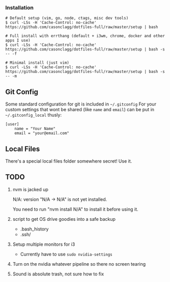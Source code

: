 ### Installation
```
# Default setup (vim, go, node, ctags, misc dev tools)
$ curl -LSs -H 'Cache-Control: no-cache' https://github.com/casonclagg/dotfiles-full/raw/master/setup | bash

# Full install with errthang (default + i3wm, chrome, docker and other apps I use)
$ curl -LSs -H 'Cache-Control: no-cache' https://github.com/casonclagg/dotfiles-full/raw/master/setup | bash -s -- -f

# Minimal install (just vim)
$ curl -LSs -H 'Cache-Control: no-cache' https://github.com/casonclagg/dotfiles-full/raw/master/setup | bash -s -- -m
```


Git Config
----------
Some standard configuration for git is included in `~/.gitconfig`
For your custom settings that wont be shared (like `name` and `email`) can be put in `~/.gitconfig_local` thusly:
```
[user]
    name = "Your Name"
    email = "your@email.com"
```

Local Files
-----------
There's a special local files folder somewhere secret! Use it.


TODO
-----
1. nvm is jacked up

    N/A: version "N/A -> N/A" is not yet installed.

    You need to run "nvm install N/A" to install it before using it.

3. script to get OS drive goodies into a safe backup
    - .bash_history
    - .ssh/
4. Setup multiple monitors for i3
    - Currently have to use `sudo nvidia-settings`
5. Turn on the nvidia whatever pipeline so there no screen tearing
6. Sound is absolute trash, not sure how to fix  